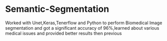 # Semantic-Segmentation
Worked with Unet,Keras,Tenerflow and Python to perform Biomedical Image segmentation and got a significant accuracy of 96%,learned about various medical issues and provided better results then previous
